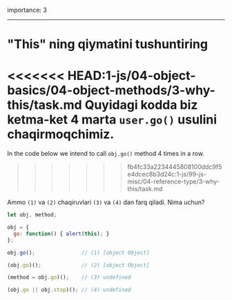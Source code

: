 importance: 3

---

# "This" ning qiymatini tushuntiring

<<<<<<< HEAD:1-js/04-object-basics/04-object-methods/3-why-this/task.md
Quyidagi kodda biz ketma-ket 4 marta `user.go()` usulini chaqirmoqchimiz.
=======
In the code below we intend to call `obj.go()` method 4 times in a row.
>>>>>>> fb4fc33a2234445808100ddc9f5e4dcec8b3d24c:1-js/99-js-misc/04-reference-type/3-why-this/task.md

Ammo `(1)` va `(2)` chaqiruvlari `(3)` va `(4)` dan farq qiladi. Nima uchun?

```js run no-beautify
let obj, method;

obj = {
  go: function() { alert(this); }
};

obj.go();               // (1) [object Object]

(obj.go)();             // (2) [object Object]

(method = obj.go)();    // (3) undefined

(obj.go || obj.stop)(); // (4) undefined
```

